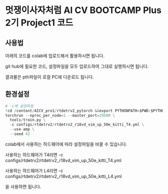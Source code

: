# 멋쟁이사자처럼 AI CV BOOTCAMP Plus 2기 Project1 코드

## 사용법

아래의 코드를 colab에 업로드해서 활용하시면 됩니다.

git hub에 필요한 코드, 설정파일을 모두 업로드하여 그대로 실행하시면 됩니다.

결과물은 pth파일이 로컬 PC에 다운로드 됩니다.

## 환경설정

```python
# -c에 설정파일
!cd /content/AICV_pro1/rtdetrv2_pytorch &&export PYTHONPATH=$PWD:$PYTHONPATH && \
torchrun --nproc_per_node=1 --master_port=29500 \
  tools/train.py \
  -c configs/rtdetrv2/rtdetrv2_r18vd_vim_up_50e_kitti_T4.yml \
  --use-amp \
  --seed 42
```

colab에서 사용하는 하드웨어에 따라 설정파일을 바꿀 수 있습니다.

사용하는 하드웨어가 T4라면 -c configs/rtdetrv2/rtdetrv2_r18vd_vim_up_50e_kitti_T4.yml

사용하는 하드웨어가 L4라면 -c configs/rtdetrv2/rtdetrv2_r18vd_vim_up_50e_kitti_L4.yml

을 사용하면 됩니다.
